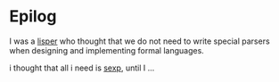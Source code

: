 # Epilog

I was a [lisper][lisp] who thought that
we do not need to write special parsers
when designing and implementing formal languages.

i thought that all i need is [sexp][sexp],
until I ...

[sexp]: https://en.wikipedia.org/wiki/S-expression
[lisp]: https://en.wikipedia.org/wiki/Lisp_(programming_language)
